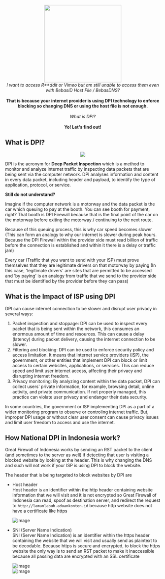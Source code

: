 <p align="center">
  <img src="https://www.pngitem.com/pimgs/m/10-107139_confused-anime-girl-png-transparent-png.png" width="250px"><br>
  <i>I want to access R**ddit or Vimeo but am still unable to access them even with BebasID Host File / BebasDNS?</i><br><br>
  <b>That is because your internet provider is using DPI technology to enforce blocking so changing DNS or using the host file is not enough.</b><br><br>
  <i>What is DPI?</i><br><br>
  <b>Yo! Let's find out!</b>
</p>

## What is DPI?
<p align="center">
  <img src="https://media.discordapp.net/attachments/1117725697646014484/1121259982776717383/cLXczluYcjR4kkGH93X4.png?width=1080&height=222">
</p>
DPI is the acronym for <b>Deep Packet Inspection</b> which is a method to monitor and analyze internet traffic by inspecting data packets that are being sent via the computer network. DPI analyses information and content in every data packet, including header and payload, to identify the type of application, protocol, or service. 

**Still do not understand?**

Imagine if the computer network is a motorway and the data packet is the car which queuing to pay at the booth. You can see booth for payment, right? That booth is DPI Firewall because that is the final point of the car on the motorway before exiting the motorway / continuing to the next route.

Because of this queuing process, this is why car speed becomes slower (This can form an analogy to why our internet is slower during peak hours. Because the DPI Firewall within the provider side must read billion of traffic before the connection is established and within it there is a delay or traffic jam)

Every car (Traffic that you want to send with your ISP) must prove themselves that they are legitimate drivers on that motorway by paying (In this case, 'legitimate drivers' are sites that are permitted to be accessed and 'by paying' is an analogy from traffic that we send to the provider side that must be identified by the provider before they can pass)

## What is the Impact of ISP using DPI

DPI can cause internet connection to be slower and disrupt user privacy in several ways:
1. Packet inspection and stoppage: DPI can be used to inspect every packet that is being sent within the network, this consumes an enormous amount of time and resources. This can cause a delay (latency) during packet delivery, causing the internet connection to be slower.
2. Filtering and blocking: DPI can be used to enforce security policy and access limitation. It means that internet service providers (ISP), the government, or other entities that implement DPI can block or limit access to certain websites, applications, or services. This can reduce speed and limit user internet access, affecting their privacy and disrupting internet freedom.
3. Privacy monitoring: By analyzing content within the data packet, DPI can collect users' private information, for example, browsing detail, online activity, and private communication. If not properly managed, this practice can violate user privacy and endanger their data security.

In some countries, the government or ISP implementing DPI as a part of a wider monitoring program to observe or controling internet traffic. But, improper DPI usage or without clear user consent can cause privacy issues and limit user freedom to access and use the internet.

## How National DPI in Indonesia work?

Great Firewall of Indonesia works by sending an RST packet to the client (and sometimes to the server as well) if detecting that user is visiting a blocked website by looking at the header. This is why changing the DNS and such will not work if your ISP is using DPI to block the website.

The header that is being targeted to block websites by DPI are
- Host header<br>
  Host header is an identifier within the http header containing website information that we will visit and it is not encrypted so Great Firewall of Indonesia can read, spoof as destination server, and redirect the request to `http://lamanlabuh.aduankonten.id` because http website does not have a certificate like https<br>
  
  ![image](https://github.com/bebasid/KominFudge/assets/115700386/848147a7-a296-4686-a83e-52a844aeaeaf)<br> 
 
 - SNI (Server Name Indication)<br>
   SNI (Server Name Indication) is an identifier within the https header containing the website that we will visit and usually send as plaintext to be decodable. Because https is secure and encrypted, to block the https website the only way is to send an RST packet to make it inaccessible because all passing data are encrypted with an SSL certificate
   
   ![image](https://github.com/bebasid/KominFudge/assets/115700386/1e774621-2495-4434-860c-6a3d747d47e0)<br>
   ![image](https://github.com/bebasid/KominFudge/assets/115700386/f0c4c87d-e172-44f6-8102-d3996b3e3669)<br>
